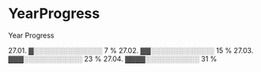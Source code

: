 # YearProgress

Year Progress 

27.01.
▓░░░░░░░░░░░░░░ 7 %
27.02.
▓▓░░░░░░░░░░░░░ 15 %
27.03.
▓▓▓░░░░░░░░░░░░ 23 %
27.04.
▓▓▓▓░░░░░░░░░░░ 31 %
